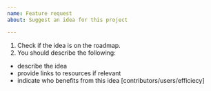 ```yaml
---
name: Feature request
about: Suggest an idea for this project

---
```


1.  Check if the idea is on the roadmap.
2.  You should describe the following:
- describe the idea
- provide links to resources if relevant
- indicate who benefits from this idea [contributors/users/efficiecy]
